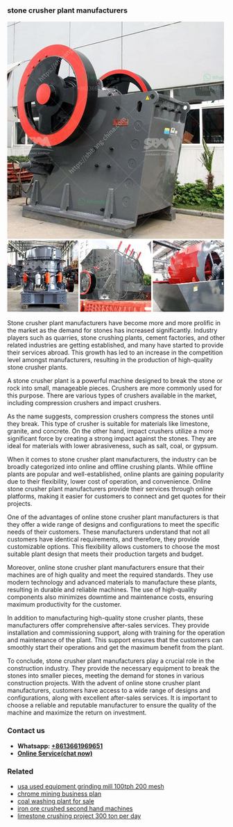 <h3>stone crusher plant manufacturers</h3><img src='1708323061.jpg' alt=''><p>Stone crusher plant manufacturers have become more and more prolific in the market as the demand for stones has increased significantly. Industry players such as quarries, stone crushing plants, cement factories, and other related industries are getting established, and many have started to provide their services abroad. This growth has led to an increase in the competition level amongst manufacturers, resulting in the production of high-quality stone crusher plants.</p><p>A stone crusher plant is a powerful machine designed to break the stone or rock into small, manageable pieces. Crushers are more commonly used for this purpose. There are various types of crushers available in the market, including compression crushers and impact crushers.</p><p>As the name suggests, compression crushers compress the stones until they break. This type of crusher is suitable for materials like limestone, granite, and concrete. On the other hand, impact crushers utilize a more significant force by creating a strong impact against the stones. They are ideal for materials with lower abrasiveness, such as salt, coal, or gypsum.</p><p>When it comes to stone crusher plant manufacturers, the industry can be broadly categorized into online and offline crushing plants. While offline plants are popular and well-established, online plants are gaining popularity due to their flexibility, lower cost of operation, and convenience. Online stone crusher plant manufacturers provide their services through online platforms, making it easier for customers to connect and get quotes for their projects.</p><p>One of the advantages of online stone crusher plant manufacturers is that they offer a wide range of designs and configurations to meet the specific needs of their customers. These manufacturers understand that not all customers have identical requirements, and therefore, they provide customizable options. This flexibility allows customers to choose the most suitable plant design that meets their production targets and budget.</p><p>Moreover, online stone crusher plant manufacturers ensure that their machines are of high quality and meet the required standards. They use modern technology and advanced materials to manufacture these plants, resulting in durable and reliable machines. The use of high-quality components also minimizes downtime and maintenance costs, ensuring maximum productivity for the customer.</p><p>In addition to manufacturing high-quality stone crusher plants, these manufacturers offer comprehensive after-sales services. They provide installation and commissioning support, along with training for the operation and maintenance of the plant. This support ensures that the customers can smoothly start their operations and get the maximum benefit from the plant.</p><p>To conclude, stone crusher plant manufacturers play a crucial role in the construction industry. They provide the necessary equipment to break the stones into smaller pieces, meeting the demand for stones in various construction projects. With the advent of online stone crusher plant manufacturers, customers have access to a wide range of designs and configurations, along with excellent after-sales services. It is important to choose a reliable and reputable manufacturer to ensure the quality of the machine and maximize the return on investment.</p><h3>Contact us</h3><ul><li><strong>Whatsapp:&nbsp;<a href="https://wa.me/8613661969651">+8613661969651</a></strong></li><li><a href="https://swt.shibang-china.com/?git&amp;zhl&amp;stone crusher plant manufacturers"><strong>Online Service(chat now)</strong></a></li></ul><h3>Related</h3><ul><li><a href='usa used equipment grinding mill 100tph 200 mesh.md'>usa used equipment grinding mill 100tph 200 mesh</a></li><li><a href='chrome mining business plan.md'>chrome mining business plan</a></li><li><a href='coal washing plant for sale.md'>coal washing plant for sale</a></li><li><a href='iron ore crushed second hand machines.md'>iron ore crushed second hand machines</a></li><li><a href='limestone crushing project 300 ton per day.md'>limestone crushing project 300 ton per day</a></li></ul>